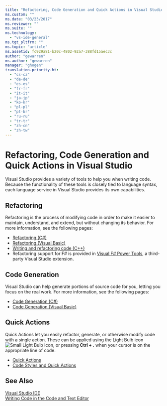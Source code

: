 ```yaml
---
title: "Refactoring, Code Generation and Quick Actions in Visual Studio | Microsoft Docs"
ms.custom: ""
ms.date: "03/23/2017"
ms.reviewer: ""
ms.suite: ""
ms.technology: 
  - "vs-ide-general"
ms.tgt_pltfrm: ""
ms.topic: "article"
ms.assetid: fc929a81-b20c-4802-92a7-388fd15aec3c
author: "gewarren"
ms.author: "gewarren"
manager: "ghogen"
translation.priority.ht: 
  - "cs-cz"
  - "de-de"
  - "es-es"
  - "fr-fr"
  - "it-it"
  - "ja-jp"
  - "ko-kr"
  - "pl-pl"
  - "pt-br"
  - "ru-ru"
  - "tr-tr"
  - "zh-cn"
  - "zh-tw"
---
```

# Refactoring, Code Generation and Quick Actions in Visual Studio
Visual Studio provides a variety of tools to help you when writing code.  Because the functionality of these tools is closely tied to language syntax, each language service in Visual Studio provides its own capabilities.

## Refactoring
Refactoring is the process of modifying code in order to make it easier to maintain, understand, and extend, but without changing its behavior.  For more information, see the following pages:  
  
* [Refactoring (C#)](../csharp-ide/refactoring-csharp.md)  
* [Refactoring (Visual Basic)](../vb-ide/refactoring-vb.md)  
* [Writing and refactoring code (C++)](/cpp/ide/writing-and-refactoring-code-cpp)  
* Refactoring support for F# is provided in [Visual F# Power Tools](https://visualstudiogallery.msdn.microsoft.com/136b942e-9f2c-4c0b-8bac-86d774189cff), a third-party Visual Studio extension.  

## Code Generation
Visual Studio can help generate portions of source code for you, letting you focus on the real work.  For more information, see the following pages:  
  
* [Code Generation (C#)](../csharp-ide/code-generation-csharp.md)
* [Code Generation (Visual Basic)](../vb-ide/code-generation-vb.md)

<a name="#quick-actions"></a>
## Quick Actions
Quick Actions let you easily refactor, generate, or otherwise modify code with a single action.  These can be applied using the Light Bulb icon ![Small Light Bulb Icon](media/vs2015_lightbulbsmall.png "VS2017_LightBulbSmall"), or pressing **Ctrl + .** when your cursor is on the appropriate line of code.

* [Quick Actions](quick-actions.md)
* [Code Styles and Quick Actions](code-styles-and-quick-actions.md)

## See Also  
[Visual Studio IDE](../ide/visual-studio-ide.md)   
[Writing Code in the Code and Text Editor](../ide/writing-code-in-the-code-and-text-editor.md)  

